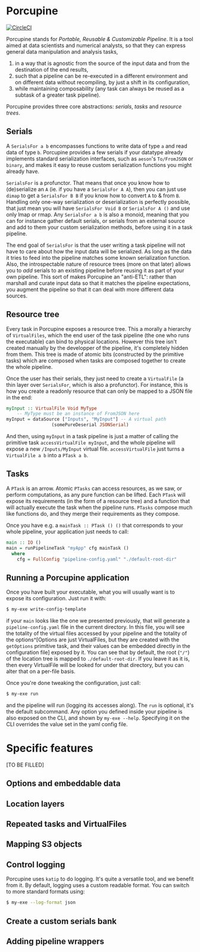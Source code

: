 # Porcupine

[![CircleCI](https://circleci.com/gh/tweag/porcupine/tree/master.svg?style=svg)](https://circleci.com/gh/tweag/porcupine/tree/master)

Porcupine stands for _Portable, Reusable & Customizable Pipeline_. It
is a tool aimed at data scientists and numerical analysts, so that
they can express general data manipulation and analysis tasks,

1. in a way that is agnostic from the source of the input data and
from the destination of the end results,
2. such that a pipeline can be re-executed in a different environment
and on different data without recompiling, by just a shift in its
configuration,
3. while maintaining composability (any task can always be reused as
a subtask of a greater task pipeline).

Porcupine provides three core abstractions: _serials_, _tasks_ and
_resource trees_.

## Serials

A `SerialsFor a b` encompasses functions to write data of type `a` and read data
of type `b`. Porcupine provides a few serials if your datatype already
implements standard serialization interfaces, such as `aeson`'s `To/FromJSON` or
`binary`, and makes it easy to reuse custom serialization functions you might
already have.

`SerialsFor` is a profunctor. That means that once you know how to (de)serialize
an `A` (ie. if you have a `SerialsFor A A`), then you can just use `dimap` to
get a `SerialsFor B B` if you know how to convert `A` to & from `B`. Handling
only one-way serialization or deserialization is perfectly possible, that just mean you
will have `SerialsFor Void B` or `SerialsFor A ()` and use only lmap or rmap. Any `SerialsFor a b` is also
a monoid, meaning that you can for instance gather default serials, or serials
from an external source and add to them your custom serialization methods,
before using it in a task pipeline.

The end goal of `SerialsFor` is that the user writing a task pipeline will not
have to care about how the input data will be serialized. As long as the data it
tries to feed into the pipeline matches some known serialization function. Also,
the introspectable nature of resource trees (more on that later) allows you to
_add_ serials to an existing pipeline before reusing it as part of your own
pipeline. This sort of makes Porcupine an "anti-ETL": rather than marshall and
curate input data so that it matches the pipeline expectations, you augment the
pipeline so that it can deal with more different data sources.

## Resource tree

Every task in Porcupine exposes a resource tree. This a morally a hierarchy of
`VirtualFiles`, which the end user of the task pipeline (the one who runs the executable)
can bind to physical
locations. However this tree isn't created manually by the developper of the
pipeline, it's completely hidden from them. This tree is made of atomic bits
(constructed by the primitive tasks) which are composed when tasks are composed
together to create the whole pipeline.

Once the user has their serials, they just need to create a `VirtualFile` (a
thin layer over `SerialsFor`, which is also a profunctor). For instance, this is
how you create a readonly resource that can only be mapped to a JSON file in the
end:

```haskell
myInput :: VirtualFile Void MyType
	-- MyType must be an instance of FromJSON here
myInput = dataSource ["Inputs", "MyInput"] -- A virtual path
	             (somePureDeserial JSONSerial)
```

And then, using `myInput` in a task pipeline is just a matter of calling the
primitive task `accessVirtualFile myInput`, and the whole pipeline will expose
a new `/Inputs/MyInput` virtual file. `accessVirtualFile` just turns a
`VirtualFile a b` into a `PTask a b`.

## Tasks

A `PTask` is an arrow. Atomic `PTasks` can access resources, as we saw, or
perform computations, as any pure function can be lifted. Each `PTask` will
expose its requirements (in the form of a resource tree) and a function that will
actually execute the task when the pipeline runs. `PTasks` compose much like
functions do, and they merge their requirements as they compose.

Once you have e.g. a `mainTask :: PTask () ()` that corresponds to your whole
pipeline, your application just needs to call:

```haskell
main :: IO ()
main = runPipelineTask "myApp" cfg mainTask ()
  where
    cfg = FullConfig "pipeline-config.yaml" "./default-root-dir"
```

## Running a Porcupine application

Once you have built your executable, what you will usually want is to expose its
configuration. Just run it with:

```sh
$ my-exe write-config-template
```

if your `main` looks like the one we presented previously, that will generate a
`pipeline-config.yaml` file in the current directory. In this file, you will see
the totality of the virtual files accessed by your pipeline and the totality of
the options^[Options are just VirtualFiles, but they are created with the
`getOptions` primitive task, and their values can be embedded directly in the
configuration file] exposed by it. You can see that by default, the root (`"/"`)
of the location tree is mapped to `./default-root-dir`. If you leave it as it
is, then every VirtualFile will be looked for under that directory, but you can
alter that on a per-file basis.

Once you're done tweaking the configuration, just call:

```sh
$ my-exe run
```

and the pipeline will run (logging its accesses along). The `run` is optional,
it's the default subcommand. Any option you defined inside your pipeline is also
exposed on the CLI, and shown by `my-exe --help`. Specifying it on the CLI
overrides the value set in the yaml config file.


# Specific features

[TO BE FILLED]

## Options and embeddable data

## Location layers

## Repeated tasks and VirtualFiles

## Mapping S3 objects

## Control logging

Porcupine uses `katip` to do logging. It's quite a versatile tool, and we
benefit from it. By default, logging uses a custom readable format. You can
switch to more standard formats using:

```sh
$ my-exe --log-format json
```

## Create a custom serials bank

## Adding pipeline wrappers
